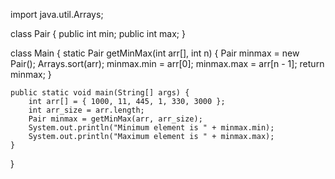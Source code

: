 import java.util.Arrays;

class Pair {
	public int min;
	public int max;
}

class Main {
	static Pair getMinMax(int arr[], int n) {
		Pair minmax = new Pair();
		Arrays.sort(arr);
		minmax.min = arr[0];
		minmax.max = arr[n - 1];
		return minmax;
	}

	public static void main(String[] args) {
		int arr[] = { 1000, 11, 445, 1, 330, 3000 };
		int arr_size = arr.length;
		Pair minmax = getMinMax(arr, arr_size);
		System.out.println("Minimum element is " + minmax.min);
		System.out.println("Maximum element is " + minmax.max);
	}
}
